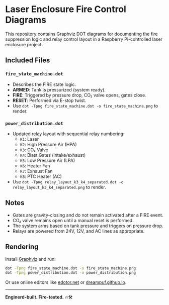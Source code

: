 # Laser Enclosure Fire Control Diagrams

This repository contains Graphviz DOT diagrams for documenting the fire suppression logic and relay control layout in a Raspberry Pi-controlled laser enclosure project.

## Included Files

### `fire_state_machine.dot`
- Describes the FIRE state logic.
- **ARMED**: Tank is pressurized (system ready).
- **FIRE**: Triggered by pressure drop, CO₂ valve opens, gates close.
- **RESET**: Performed via E-stop twist.
- Use `dot -Tpng fire_state_machine.dot -o fire_state_machine.png` to render.

### `power_distribution.dot`
- Updated relay layout with sequential relay numbering:
  - `K1`: Laser
  - `K2`: High Pressure Air (HPA)
  - `K3`: CO₂ Valve
  - `K4`: Blast Gates (intake/exhaust)
  - `K5`: Low Pressure Air (LPA)
  - `K6`: Heater Fan
  - `K7`: Exhaust Fan
  - `K8`: PTC Heater (AC)
- Use `dot -Tpng relay_layout_k3_k4_separated.dot -o relay_layout_k3_k4_separated.png` to render.

## Notes

- Gates are gravity-closing and do not remain activated after a FIRE event.
- CO₂ valve remains open until a manual reset is performed.
- The system arms based on tank pressure and triggers on pressure drop.
- Relays are powered from 24V, 12V, and AC lines as appropriate.

## Rendering

Install [Graphviz](https://graphviz.org/download/) and run:

```bash
dot -Tpng fire_state_machine.dot -o fire_state_machine.png
dot -Tpng power_distribution.dot -o power_distribution.png
```

Or use online editors like [edotor.net](https://edotor.net/) or [dreampuf.github.io](https://dreampuf.github.io/GraphvizOnline/).

---

**Enginerd-built. Fire-tested.** 🔥🛠️
